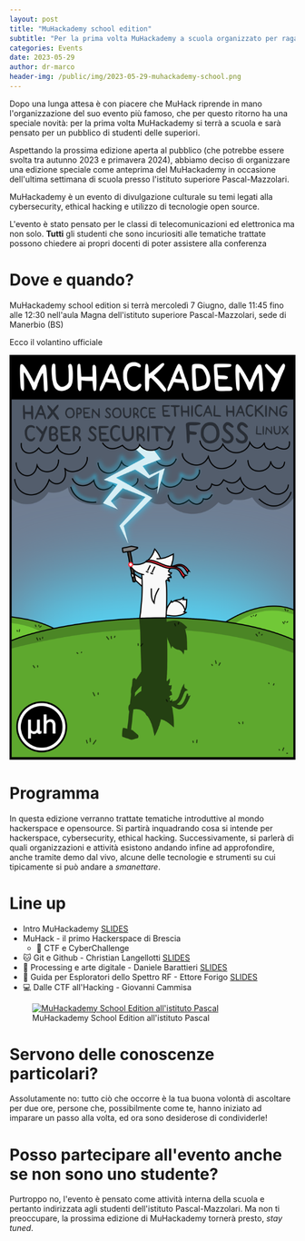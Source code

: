 ```yaml
---
layout: post
title: "MuHackademy school edition"
subtitle: "Per la prima volta MuHackademy a scuola organizzato per ragazzi delle superiori"
categories: Events
date: 2023-05-29
author: dr-marco
header-img: /public/img/2023-05-29-muhackademy-school.png
---
```


Dopo una lunga attesa è con piacere che MuHack riprende in mano l'organizzazione del suo evento più famoso, che per questo ritorno ha una speciale novità: per la prima volta MuHackademy si terrà a scuola e sarà pensato per un pubblico di studenti delle superiori.

Aspettando la prossima edizione aperta al pubblico (che potrebbe essere svolta tra autunno 2023 e primavera 2024), abbiamo deciso di organizzare una edizione speciale come anteprima del MuHackademy in occasione dell'ultima settimana di scuola presso l'istituto superiore Pascal-Mazzolari.

MuHackademy è un evento di divulgazione culturale su temi legati alla cybersecurity, ethical hacking e utilizzo di tecnologie open source. 

L'evento è stato pensato per le classi di telecomunicazioni ed elettronica ma non solo. **Tutti** gli studenti che sono incuriositi alle tematiche trattate possono chiedere ai propri docenti di poter assistere alla conferenza


# Dove e quando?
MuHackademy school edition si terrà mercoledì 7 Giugno, dalle 11:45 fino alle 12:30 nell'aula Magna dell'istituto superiore Pascal-Mazzolari, sede di Manerbio (BS)

Ecco il volantino ufficiale

![Volantino](/public/img/2023-05-29-muhackademy-school.png)

# Programma
In questa edizione verranno trattate tematiche introduttive al mondo hackerspace e opensource. Si partirà inquadrando cosa si intende per hackerspace, cybersecurity, ethical hacking. 
Successivamente, si parlerà di quali organizzazioni e attività esistono andando infine ad approfondire, anche tramite demo dal vivo, alcune delle tecnologie e strumenti su cui tipicamente si può andare a *smanettare*.

# **Line up**

* Intro MuHackademy [SLIDES](/public/doc/muhackademy-se/intro.pdf)
* MuHack - il primo Hackerspace di Brescia
    * 🏁 CTF e CyberChallenge
* 🐱 Git e Github - Christian Langellotti [SLIDES](/public/doc/muhackademy-se/git_e_github.pdf)
* 🎨 Processing e arte digitale - Daniele Barattieri [SLIDES](/public/doc/muhackademy-se/processing.odp)
* 📡 Guida per Esploratori dello Spettro RF - Ettore Forigo [SLIDES](/public/doc/muhackademy-se/Guida_per_Esploratori_dello_Spettro_RF.pdf)
* 💻 Dalle CTF all'Hacking - Giovanni Cammisa

<figure><a href="{{ site.url }}public/img/2023-05-29-mse-present.jpg"><img src="{{ site.url }}public/img/2023-05-29-mse-present.jpg" alt="MuHackademy School Edition all'istituto Pascal"></a><figcaption>MuHackademy School Edition all'istituto Pascal</figcaption></figure>

# Servono delle conoscenze particolari?
Assolutamente no: tutto ciò che occorre è la tua buona volontà di ascoltare per due ore, persone che, possibilmente come te, hanno iniziato ad imparare un passo alla volta, ed ora sono desiderose di condividerle!

# Posso partecipare all'evento anche se non sono uno studente?
Purtroppo no, l'evento è pensato come attività interna della scuola e pertanto indirizzata agli studenti dell'istituto Pascal-Mazzolari. Ma non ti preoccupare, la prossima edizione di MuHackademy tornerà presto, *stay tuned*.

